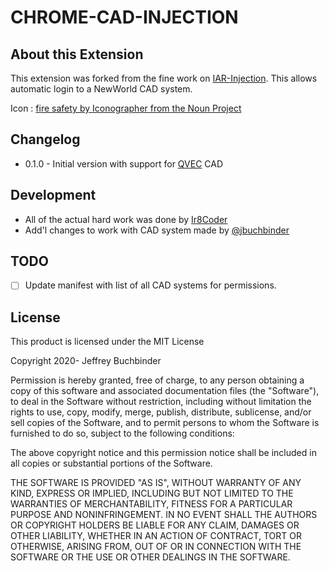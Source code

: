 # CHROME-CAD-INJECTION

## About this Extension

This extension was forked from the fine work on [IAR-Injection](https://github.com/Ir8Coder/IAR-Injection). This allows automatic login to a NewWorld CAD system.

Icon : [fire safety by Iconographer from the Noun Project](https://thenounproject.com/term/fire-safety/1881895/)

## Changelog

* 0.1.0 - Initial version with support for [QVEC](https://qvec.org) CAD

## Development

* All of the actual hard work was done by [Ir8Coder](https://github.com/Ir8Coder)
* Add'l changes to work with CAD system made by [@jbuchbinder](https://github.com/jbuchbinder)

## TODO

- [ ] Update manifest with list of all CAD systems for permissions.

## License

This product is licensed under the MIT License

Copyright 2020- Jeffrey Buchbinder

Permission is hereby granted, free of charge, to any person obtaining a copy of this software and associated documentation files (the "Software"), to deal in the Software without restriction, including without limitation the rights to use, copy, modify, merge, publish, distribute, sublicense, and/or sell copies of the Software, and to permit persons to whom the Software is furnished to do so, subject to the following conditions:

The above copyright notice and this permission notice shall be included in all copies or substantial portions of the Software.

THE SOFTWARE IS PROVIDED "AS IS", WITHOUT WARRANTY OF ANY KIND, EXPRESS OR IMPLIED, INCLUDING BUT NOT LIMITED TO THE WARRANTIES OF MERCHANTABILITY, FITNESS FOR A PARTICULAR PURPOSE AND NONINFRINGEMENT. IN NO EVENT SHALL THE AUTHORS OR COPYRIGHT HOLDERS BE LIABLE FOR ANY CLAIM, DAMAGES OR OTHER LIABILITY, WHETHER IN AN ACTION OF CONTRACT, TORT OR OTHERWISE, ARISING FROM, OUT OF OR IN CONNECTION WITH THE SOFTWARE OR THE USE OR OTHER DEALINGS IN THE SOFTWARE.
